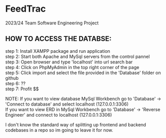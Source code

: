 # FeedTrac
2023/24 Team Software Engineering Project

## HOW TO ACCESS THE DATABSE:
  step 1:  Install XAMPP package and run application<br>
  step 2:  Start both Apache and MySql servers from the control pannel<br>
  step 3:  Open browser and type 'localhost' into url search bar<br>
  step 4:  Click on PhpMyAdmin in the top right corner of the page<br>
  step 5:  Click import and select the file provided in the 'Database' folder on github<br>
  step 6:  ??<br>
  step 7:  Profit $$<br>

  NOTE:   If you want to view database MySql Workbench go to 'Database' -> 'Connect to database' and select localhost (127.0.0.1:3306)<br>
          If you want to view ERD in MySql Workbench go to 'Database' -> 'Reverse Engineer' and connect to localhost (127.0.0.1:3306)<br>



I don't know the standard way of splitting up frontend and backend codebases in a repo so im going to leave it for now.
